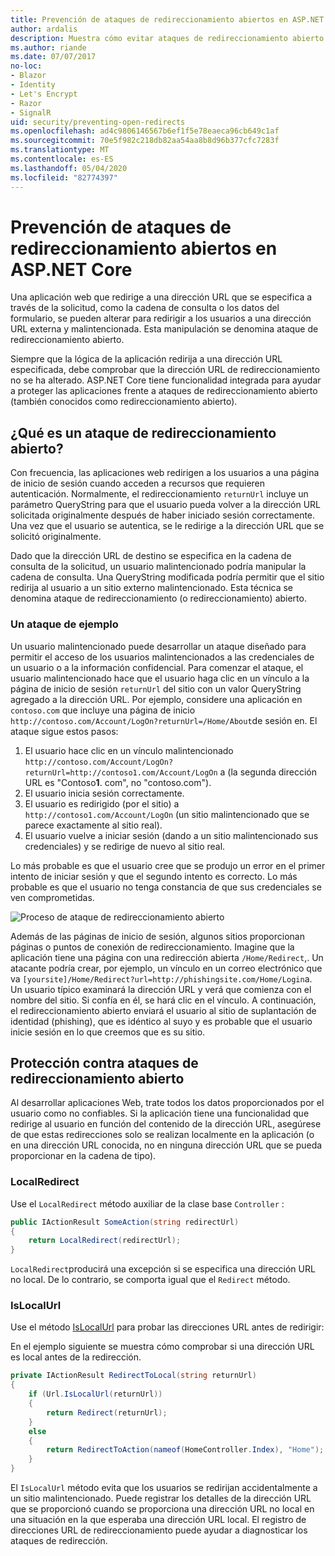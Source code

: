 ```yaml
---
title: Prevención de ataques de redireccionamiento abiertos en ASP.NET Core
author: ardalis
description: Muestra cómo evitar ataques de redireccionamiento abierto contra una aplicación ASP.NET Core
ms.author: riande
ms.date: 07/07/2017
no-loc:
- Blazor
- Identity
- Let's Encrypt
- Razor
- SignalR
uid: security/preventing-open-redirects
ms.openlocfilehash: ad4c9806146567b6ef1f5e78eaeca96cb649c1af
ms.sourcegitcommit: 70e5f982c218db82aa54aa8b8d96b377cfc7283f
ms.translationtype: MT
ms.contentlocale: es-ES
ms.lasthandoff: 05/04/2020
ms.locfileid: "82774397"
---
```

# <a name="prevent-open-redirect-attacks-in-aspnet-core"></a>Prevención de ataques de redireccionamiento abiertos en ASP.NET Core

Una aplicación web que redirige a una dirección URL que se especifica a través de la solicitud, como la cadena de consulta o los datos del formulario, se pueden alterar para redirigir a los usuarios a una dirección URL externa y malintencionada. Esta manipulación se denomina ataque de redireccionamiento abierto.

Siempre que la lógica de la aplicación redirija a una dirección URL especificada, debe comprobar que la dirección URL de redireccionamiento no se ha alterado. ASP.NET Core tiene funcionalidad integrada para ayudar a proteger las aplicaciones frente a ataques de redireccionamiento abierto (también conocidos como redireccionamiento abierto).

## <a name="what-is-an-open-redirect-attack"></a>¿Qué es un ataque de redireccionamiento abierto?

Con frecuencia, las aplicaciones web redirigen a los usuarios a una página de inicio de sesión cuando acceden a recursos que requieren autenticación. Normalmente, el redireccionamiento `returnUrl` incluye un parámetro QueryString para que el usuario pueda volver a la dirección URL solicitada originalmente después de haber iniciado sesión correctamente. Una vez que el usuario se autentica, se le redirige a la dirección URL que se solicitó originalmente.

Dado que la dirección URL de destino se especifica en la cadena de consulta de la solicitud, un usuario malintencionado podría manipular la cadena de consulta. Una QueryString modificada podría permitir que el sitio redirija al usuario a un sitio externo malintencionado. Esta técnica se denomina ataque de redireccionamiento (o redireccionamiento) abierto.

### <a name="an-example-attack"></a>Un ataque de ejemplo

Un usuario malintencionado puede desarrollar un ataque diseñado para permitir el acceso de los usuarios malintencionados a las credenciales de un usuario o a la información confidencial. Para comenzar el ataque, el usuario malintencionado hace que el usuario haga clic en un vínculo a la página de inicio de sesión `returnUrl` del sitio con un valor QueryString agregado a la dirección URL. Por ejemplo, considere una aplicación en `contoso.com` que incluye una página de inicio `http://contoso.com/Account/LogOn?returnUrl=/Home/About`de sesión en. El ataque sigue estos pasos:

1. El usuario hace clic en un vínculo malintencionado `http://contoso.com/Account/LogOn?returnUrl=http://contoso1.com/Account/LogOn` a (la segunda dirección URL es "Contoso**1**. com", no "contoso.com").
2. El usuario inicia sesión correctamente.
3. El usuario es redirigido (por el sitio) a `http://contoso1.com/Account/LogOn` (un sitio malintencionado que se parece exactamente al sitio real).
4. El usuario vuelve a iniciar sesión (dando a un sitio malintencionado sus credenciales) y se redirige de nuevo al sitio real.

Lo más probable es que el usuario cree que se produjo un error en el primer intento de iniciar sesión y que el segundo intento es correcto. Lo más probable es que el usuario no tenga constancia de que sus credenciales se ven comprometidas.

![Proceso de ataque de redireccionamiento abierto](preventing-open-redirects/_static/open-redirection-attack-process.png)

Además de las páginas de inicio de sesión, algunos sitios proporcionan páginas o puntos de conexión de redireccionamiento. Imagine que la aplicación tiene una página con una redirección abierta `/Home/Redirect`,. Un atacante podría crear, por ejemplo, un vínculo en un correo electrónico que va `[yoursite]/Home/Redirect?url=http://phishingsite.com/Home/Login`a. Un usuario típico examinará la dirección URL y verá que comienza con el nombre del sitio. Si confía en él, se hará clic en el vínculo. A continuación, el redireccionamiento abierto enviará el usuario al sitio de suplantación de identidad (phishing), que es idéntico al suyo y es probable que el usuario inicie sesión en lo que creemos que es su sitio.

## <a name="protecting-against-open-redirect-attacks"></a>Protección contra ataques de redireccionamiento abierto

Al desarrollar aplicaciones Web, trate todos los datos proporcionados por el usuario como no confiables. Si la aplicación tiene una funcionalidad que redirige al usuario en función del contenido de la dirección URL, asegúrese de que estas redirecciones solo se realizan localmente en la aplicación (o en una dirección URL conocida, no en ninguna dirección URL que se pueda proporcionar en la cadena de tipo).

### <a name="localredirect"></a>LocalRedirect

Use el `LocalRedirect` método auxiliar de la clase base `Controller` :

```csharp
public IActionResult SomeAction(string redirectUrl)
{
    return LocalRedirect(redirectUrl);
}
```

`LocalRedirect`producirá una excepción si se especifica una dirección URL no local. De lo contrario, se comporta igual que el `Redirect` método.

### <a name="islocalurl"></a>IsLocalUrl

Use el método [IsLocalUrl](/dotnet/api/Microsoft.AspNetCore.Mvc.IUrlHelper.islocalurl#Microsoft_AspNetCore_Mvc_IUrlHelper_IsLocalUrl_System_String_) para probar las direcciones URL antes de redirigir:

En el ejemplo siguiente se muestra cómo comprobar si una dirección URL es local antes de la redirección.

```csharp
private IActionResult RedirectToLocal(string returnUrl)
{
    if (Url.IsLocalUrl(returnUrl))
    {
        return Redirect(returnUrl);
    }
    else
    {
        return RedirectToAction(nameof(HomeController.Index), "Home");
    }
}
```

El `IsLocalUrl` método evita que los usuarios se redirijan accidentalmente a un sitio malintencionado. Puede registrar los detalles de la dirección URL que se proporcionó cuando se proporciona una dirección URL no local en una situación en la que esperaba una dirección URL local. El registro de direcciones URL de redireccionamiento puede ayudar a diagnosticar los ataques de redirección.
